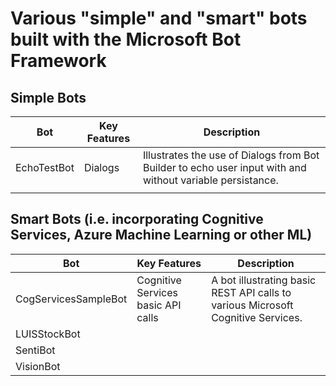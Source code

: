 # Various "simple" and "smart" bots built with the Microsoft Bot Framework

## Simple Bots


| Bot  | Key Features  | Description  |
|---|---|---|
| EchoTestBot  | Dialogs  | Illustrates the use of Dialogs from Bot Builder to echo user input with and without variable persistance.  |
|   |   |   |

## Smart Bots (i.e. incorporating Cognitive Services, Azure Machine Learning or other ML)

| Bot  | Key Features  | Description  |
|---|---|---|
| CogServicesSampleBot  | Cognitive Services basic API calls  | A bot illustrating basic REST API calls to various Microsoft Cognitive Services.  |
| LUISStockBot  |   |   |
| SentiBot  |   |   |
| VisionBot  |   |   |


